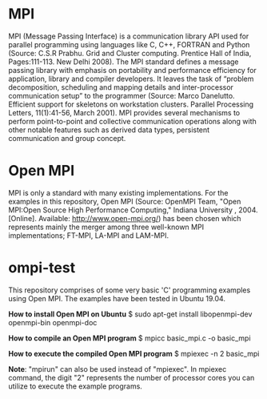 # MPI
MPI (Message Passing Interface) is a communication library API used for parallel programming using languages like C, C++, FORTRAN and Python (Source: C.S.R Prabhu. Grid and Cluster computing. Prentice Hall of India, Pages:111-113. New Delhi 2008). The MPI standard defines a message passing library with emphasis on portability and performance efficiency for application, library and compiler developers. It leaves the task of “problem decomposition, scheduling and mapping details and inter-processor communication setup” to the programmer (Source: Marco Danelutto. Efficient support for skeletons on workstation clusters. Parallel Processing Letters, 11(1):41-56, March 2001). MPI provides several  mechanisms to perform point-to-point and collective communication operations along with other notable features such as derived data types, persistent communication and group concept.

# Open MPI
MPI is only a standard with many existing implementations. For the examples in this repository, Open MPI (Source: OpenMPI Team, "Open MPI:Open Source High Performance Computing," Indiana University , 2004. [Online]. Available: http://www.open-mpi.org/) has been chosen which
represents mainly the merger among three well-known MPI implementations; FT-MPI, LA-MPI and LAM-MPI.

# ompi-test
This repository comprises of some very basic 'C' programming examples using Open MPI. The examples have been tested in Ubuntu 19.04.

<b>How to install Open MPI on Ubuntu</b>
$ sudo apt-get install libopenmpi-dev openmpi-bin openmpi-doc

<b>How to compile an Open MPI program</b>
$ mpicc basic_mpi.c -o basic_mpi

<b>How to execute the compiled Open MPI program</b>
$ mpiexec -n 2 basic_mpi

<b>Note</b>: "mpirun" can also be used instead of "mpiexec". In mpiexec command, the digit "2" represents the number of processor cores you can utilize to execute the example programs. 
